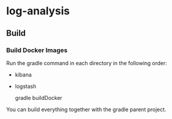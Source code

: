 # log-analysis

## Build

### Build Docker Images  

Run the gradle command in each directory in the following order:

* kibana
* logstash

  gradle buildDocker


You can build everything together with the gradle parent project.
